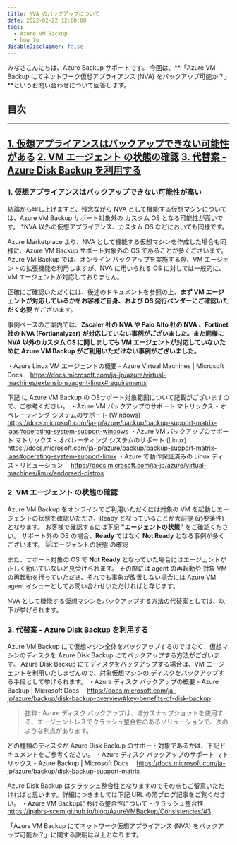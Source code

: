 ```yaml
---
title: NVA のバックアップについて
date: 2022-02-22 12:00:00
tags:
  - Azure VM Backup
  - how to
disableDisclaimer: false
---
```


<!-- more -->
みなさこんにちは、Azure Backup サポートです。
今回は、**「Azure VM Backup にてネットワーク仮想アプライアンス (NVA) をバックアップ可能か？」**というお問い合わせについて回答します。

## 目次
-----------------------------------------------------------
[1. 仮想アプライアンスはバックアップできない可能性がある](#1)
[2. VM エージェント の状態の確認](#2)
[3. 代替案 - Azure Disk Backup を利用する](#3)
-----------------------------------------------------------

### <a id="1"></a>1. 仮想アプライアンスはバックアップできない可能性が高い

結論から申し上げますと、残念ながら NVA として機能する仮想マシンについては、Azure VM Backup サポート対象外の カスタム OS となる可能性が高いです。
*NVA 以外の仮想アプライアンス、カスタム OS などにおいても同様です。

Azure Marketplace より、NVA として機能する仮想マシンを作成した場合も同様に、Azure VM Backup サポート対象外の OS であることが多くございます。
Azure VM Backup では、オンライン バックアップを実施する際、VM エージェントの拡張機能を利用しますが、NVA に用いられる OS に対しては一般的に、VM エージェントが対応しておりません。

正確にご確認いただくには、後述のドキュメントを参照の上、**まず VM エージェントが対応しているかをお客様ご自身、および OS 発行ベンダーにご確認いただく必要** がございます。

事例ベースのご案内では、**Zscaler 社の NVA や Palo Alto 社の NVA 、Fortinet 社の NVA (Fortianalyzer) が対応していない事例がございました。また同様に NVA 以外のカスタム OS に関しましても VM エージェントが対応していないために Azure VM Backup がご利用いただけない事例がございました。**

 
・Azure Linux VM エージェントの概要 - Azure Virtual Machines | Microsoft Docs
　https://docs.microsoft.com/ja-jp/azure/virtual-machines/extensions/agent-linux#requirements
 
下記 に Azure VM Backup の OSサポート対象範囲について記載がございますので、ご参考ください。
・Azure VM バックアップのサポート マトリックス - オペレーティング システムのサポート (Windows)
　https://docs.microsoft.com/ja-jp/azure/backup/backup-support-matrix-iaas#operating-system-support-windows
・Azure VM バックアップのサポート マトリックス - オペレーティング システムのサポート (Linux)
　https://docs.microsoft.com/ja-jp/azure/backup/backup-support-matrix-iaas#operating-system-support-linux
・Azure で動作保証済みの Linux ディストリビューション
　https://docs.microsoft.com/ja-jp/azure/virtual-machines/linux/endorsed-distros
 


### <a id="2"></a>2. VM エージェント の状態の確認
Azure VM Backup をオンラインでご利用いただくには対象の VM を起動しエージェントの状態を確認いただき、Ready となっていることが大前提 (必要条件) となります。
お客様で確認するには下記 **"エージェントの状態"** をご確認ください。
サポート外の OS の場合、**Ready** ではなく **Not Ready** となる事例が多くございます。
![エージェントの状態 の確認](https://user-images.githubusercontent.com/71251920/154855287-696dca76-4bdc-4e8b-ac40-1108515edca8.png)

また、サポート対象の OS で **Not Ready** となっていた場合にはエージェントが正しく動いていないと見受けられます。
その際には agent の再起動や 対象 VM の再起動を行っていただき、それでも事象が改善しない場合には Azure VM agent イシューとしてお問い合わせいただければと存じます。




NVA として機能する仮想マシンをバックアップする方法の代替案としては、以下が挙げられます。

### <a id="3"></a> 3. 代替案 - Azure Disk Backup を利用する

Azure VM Backup にて仮想マシン全体をバックアップするのではなく、仮想マシンのディスクを Azure Disk Backup にてバックアップする方法がございます。
Azure Disk Backup にてディスクをバックアップする場合は、VM エージェントを利用いたしませんので、対象仮想マシンの ディスクをバックアップする手段として挙げられます。
・Azure ディスク バックアップの概要 - Azure Backup | Microsoft Docs
　https://docs.microsoft.com/ja-jp/azure/backup/disk-backup-overview#key-benefits-of-disk-backup
> 抜粋 : Azure ディスク バックアップは、増分スナップショットを使用する、エージェントレスでクラッシュ整合性のあるソリューションで、次のような利点があります。

どの種類のディスクが Azure Disk Backup のサポート対象であるかは、下記ドキュメントをご参考ください。
・Azure ディスク バックアップのサポート マトリックス - Azure Backup | Microsoft Docs
　https://docs.microsoft.com/ja-jp/azure/backup/disk-backup-support-matrix
 
 
Azure Disk Backup はクラッシュ整合性となりますのでその点もご留意いただければと思います。詳細につきましては下記 URL の幣ブログ記事をご覧ください。
・Azure VM Backupにおける整合性について - クラッシュ整合性
https://jpabrs-scem.github.io/blog/AzureVMBackup/Consistencies/#3


「Azure VM Backup にてネットワーク仮想アプライアンス (NVA) をバックアップ可能か？」に関する説明は以上となります。


